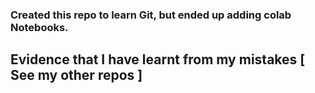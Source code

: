 ### Created this repo to learn Git, but ended up adding colab Notebooks.

## Evidence that I have learnt from my mistakes [ See my other repos ]
